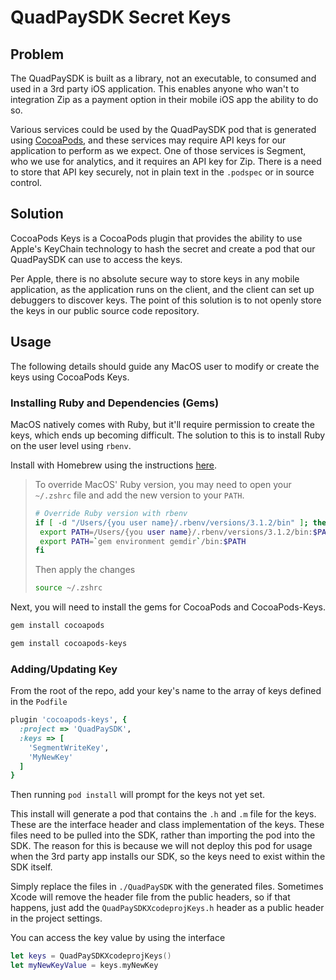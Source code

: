 # QuadPaySDK Secret Keys

## Problem
The QuadPaySDK is built as a library, not an executable, to consumed and used in a 3rd party iOS application. This enables anyone who wan't to integration Zip as a payment option in their mobile iOS app the ability to do so.

Various services could be used by the QuadPaySDK pod that is generated using [CocoaPods](https://cocoapods.org/pods/QuadPaySDK), and these services may require API keys for our application to perform as we expect. One of those services is Segment, who we use for analytics, and it requires an API key for Zip. There is a need to store that API key securely, not in plain text in the `.podspec` or in source control.

## Solution
CocoaPods Keys is a CocoaPods plugin that provides the ability to use Apple's KeyChain technology to hash the secret and create a pod that our QuadPaySDK can use to access the keys. 

Per Apple, there is no absolute secure way to store keys in any mobile application, as the application runs on the client, and the client can set up debuggers to discover keys. The point of this solution is to not openly store the keys in our public source code repository.

## Usage
The following details should guide any MacOS user to modify or create the keys using CocoaPods Keys.

### Installing Ruby and Dependencies (Gems)
MacOS natively comes with Ruby, but it'll require permission to create the keys, which ends up becoming difficult. The solution to this is to install Ruby on the user level using `rbenv`.

Install with Homebrew using the instructions [here](https://github.com/rbenv/rbenv#homebrew).
>To override MacOS' Ruby version, you may need to open your `~/.zshrc` file and add the new version to your `PATH`.
>```bash
># Override Ruby version with rbenv
>if [ -d "/Users/{you user name}/.rbenv/versions/3.1.2/bin" ]; then
>  export PATH=/Users/{you user name}/.rbenv/versions/3.1.2/bin:$PATH
>  export PATH=`gem environment gemdir`/bin:$PATH
>fi
>```
>Then apply the changes
>```bash
>source ~/.zshrc
>```

Next, you will need to install the gems for CocoaPods and CocoaPods-Keys.

```bash
gem install cocoapods

gem install cocoapods-keys
```

### Adding/Updating Key
From the root of the repo, add your key's name to the array of keys defined in the `Podfile`

```ruby
plugin 'cocoapods-keys', {
  :project => 'QuadPaySDK',
  :keys => [
    'SegmentWriteKey',
    'MyNewKey'
  ]
}
```

Then running `pod install` will prompt for the keys not yet set.

This install will generate a pod that contains the `.h` and `.m` file for the keys. These are the interface header and class implementation of the keys. These files need to be pulled into the SDK, rather than importing the pod into the SDK. The reason for this is because we will not deploy this pod for usage when the 3rd party app installs our SDK, so the keys need to exist within the SDK itself.

Simply replace the files in `./QuadPaySDK` with the generated files. Sometimes Xcode will remove the header file from the public headers, so if that happens, just add the `QuadPaySDKXcodeprojKeys.h` header as a public header in the project settings.

You can access the key value by using the interface
```swift
let keys = QuadPaySDKXcodeprojKeys()
let myNewKeyValue = keys.myNewKey
```
